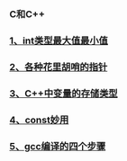 ### C和C++
### [1、int类型最大值最小值](./2021-05-02-int-max-min.md)
### [2、各种花里胡哨的指针](./2021-05-02-pointer.md)
### [3、C++中变量的存储类型](./2021-05-04-storage-types-of-variables.md)
### [4、const妙用](./2021-05-04-usage-of-const.md)
### [5、gcc编译的四个步骤](./2021-05-15-gcc-compile.md)